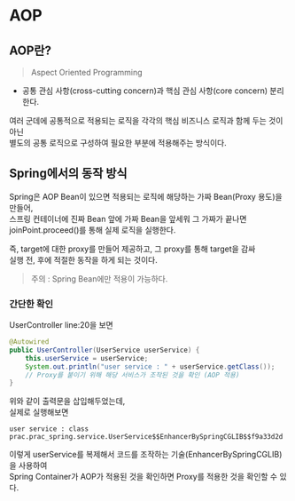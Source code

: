 # AOP

## AOP란?
> Aspect Oriented Programming

- 공통 관심 사항(cross-cutting concern)과 핵심 관심 사항(core concern) 분리한다.

여러 군데에 공통적으로 적용되는 로직을 각각의 핵심 비즈니스 로직과 함께 두는 것이 아닌  
별도의 공통 로직으로 구성하여 필요한 부분에 적용해주는 방식이다.  

## Spring에서의 동작 방식
Spring은 AOP Bean이 있으면 적용되는 로직에 해당하는 가짜 Bean(Proxy 용도)을 만들어,  
스프링 컨테이너에 진짜 Bean 앞에 가짜 Bean을 앞세워 그 가짜가 끝나면  
joinPoint.proceed()를 통해 실제 로직을 실행한다.  

즉, target에 대한 proxy를 만들어 제공하고, 그 proxy를 통해 target을 감싸  
실행 전, 후에 적절한 동작을 하게 되는 것이다.
> 주의 : Spring Bean에만 적용이 가능하다.

### 간단한 확인
UserController line:20을 보면
```java
@Autowired
public UserController(UserService userService) {
    this.userService = userService;
    System.out.println("user service : " + userService.getClass());
    // Proxy를 붙이기 위해 해당 서비스가 조작된 것을 확인 (AOP 적용)
}
```
위와 같이 출력문을 삽입해두었는데,  
실제로 실행해보면
```shell
user service : class prac.prac_spring.service.UserService$$EnhancerBySpringCGLIB$$f9a33d2d
```
이렇게 userService를 복제해서 코드를 조작하는 기술(EnhancerBySpringCGLIB)을 사용하여  
Spring Container가 AOP가 적용된 것을 확인하면 Proxy를 적용한 것을 확인할 수 있다.